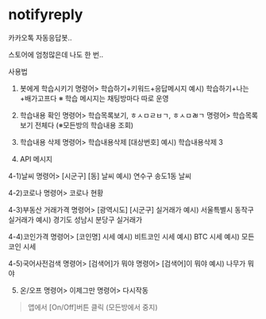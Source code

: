 # notifyreply


카카오톡 자동응답봇.. 

스토어에 엄청많은데 나도 한 번..



사용법
1. 봇에게 학습시키기
 명령어> 학습하기+키워드+응답메시지
 예시) 학습하기+나는+배가고프다
  ※ 학습 메시지는 채팅방마다 따로 운영
 
2. 학습내용 확인
 명령어> 학습목록보기, ㅎㅅㅁㄹㅂㄱ, ㅎㅅㅁㄼㄱ
 명령어> 학습목록보기 전체다   (※모든방의 학습내용 조회)
  
3. 학습내용 삭제
 명령어> 학습내용삭제 [대상번호]
 예시) 학습내용삭제 3


4. API 메시지

4-1)날씨
 명령어> [시군구] [동] 날씨
 예시) 연수구 송도1동 날씨

4-2)코로나 
 명령어> 코로나 현황

4-3)부동산 거래가격
 명령어> [광역시도] [시군구] 실거래가
 예시) 서울특별시 동작구 실거래가
 예시) 경기도 성남시 분당구 실거래가

4-4)코인가격
 명령어> [코인명] 시세
 예시) 비트코인 시세
 예시) BTC 시세
 예시) 모든코인 시세

4-5)국어사전검색
 명령어> [검색어]가 뭐야
 명령어> [검색어]이 뭐야
 예시) 나무가 뭐야

5. 온/오프
 명령어> 이제그만
 명령어> 다시작동
 > 앱에서 [On/Off]버튼 클릭 (모든방에서 중지)
